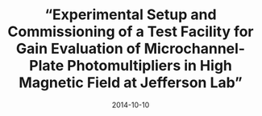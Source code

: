 ---
title: “Experimental Setup and Commissioning of a Test Facility for Gain Evaluation of Microchannel-Plate Photomultipliers in High Magnetic Field at Jefferson Lab”
collection: talks
type: "Poster presentation"
permalink: /talks/2014-10-10-APS
venue: "4th Joint Meeting of the APS Division of Nuclear Physics and the Physical Society of Japan "
date: 2014-10-10
location: "Waikoloa Village, HI, USA"
---